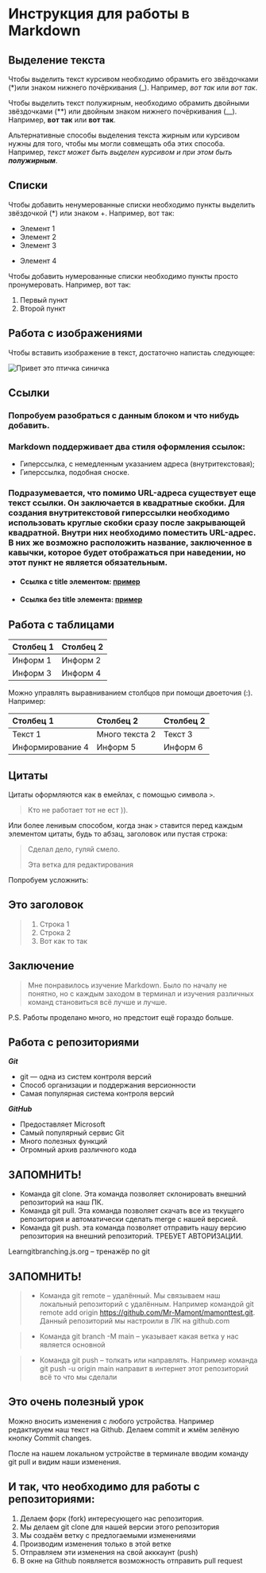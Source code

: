 # Инструкция для работы в Markdown

## Выделение текста

Чтобы выделить текст курсивом необходимо обрамить его звёздочками (*)или знаком нижнего почёркивания (_). Например, *вот так* или _вот так_. 

Чтобы выделить текст полужирным, необходимо обрамить двойными звёздочками (**) или двойным знаком нижнего почёркивания (__). Например, **вот так** или __вот так__.    

Альтернативные способы выделения текста жирным или курсивом  нужны для того, чтобы мы могли совмещать оба этих способа. Например, _текст может быть выделен курсивом и при этом быть **полужирным**_.

## Списки
Чтобы добавить ненумерованные списки необходимо пункты выделить звёздочкой (*) или знаком +. Например, вот так: 
* Элемент 1  
* Элемент 2  
* Элемент 3
+ Элемент 4   

Чтобы добавить нумерованные списки необходимо пункты просто пронумеровать. Например, вот так: 
1. Первый пункт  
2. Второй пункт

## Работа с изображениями

Чтобы вставить изображение в текст, достаточно напистаь следующее:

![Привет это птичка синичка](ptichka.jpg) 

## Ссылки

### Попробуем разобраться с данным блоком и что нибудь добавить.

### Markdown поддерживает два стиля оформления ссылок:
* Гиперссылка, с немедленным указанием адреса (внутритекстовая);
* Гиперссылка, подобная сноске.
### Подразумевается, что помимо URL-адреса существует еще текст ссылки. Он заключается в квадратные скобки. Для создания внутритекстовой гиперссылки необходимо использовать круглые скобки сразу после закрывающей квадратной. Внутри них необходимо поместить URL-адрес. В них же возможно расположить название, заключенное в кавычки, которое будет отображаться при наведении, но этот пункт не является обязательным.

* #### Ссылка с title элементом: [пример](http://example.com/ "Я ссылка")
* #### Ссылка без title элемента: [пример](http://example.com/)

## Работа с таблицами

Столбец 1 | Столбец 2
--------- | ---------
Информ 1  | Информ 2 
Информ 3  | Информ 4 

Можно управлять выравниванием столбцов при помощи двоеточия (:). Например:

Столбец 1 | Столбец 2 | Столбец 2
:-------- | :--------| :--------
Текст 1  | Много текста 2 | Текст 3 
Информирование 4  | Информ 5 | Информ 6

## Цитаты
Цитаты оформляются как в емейлах, с помощью символа `>`.
> Кто не работает тот не ест )).

Или более ленивым способом, когда знак `>` ставится перед каждым элементом цитаты, будь то абзац, заголовок или пустая строка:
> Сделал дело, гуляй смело.
> 
> Эта ветка для редактирования

Попробуем усложнить:
## Это заголовок
> 1. Строка 1
> 2. Строка 2
> 3. Вот как то так

## Заключение
> Мне понравилось изучение Мarkdown. Было по началу не понятно, но с каждым заходом в терминал и изучения различных команд становиться всё лучше и лучше.

P.S. Работы проделано много, но предстоит ещё гораздо больше.

## Работа с репозиториями

_**Git**_

* git — одна из систем контроля версий
* Способ организации и поддержания версионности
* Самая популярная система контроля версий

_**GitHub**_

* Предоставляет Microsoft
* Самый популярный сервис Git
* Много полезных функций
* Огромный архив различного кода

## ЗАПОМНИТЬ!
* Команда git clone.  Эта команда позволяет склонировать внешний репозиторий на наш ПК.
* Команда git pull. Эта команда позволяет скачать все из текущего репозитория и автоматически сделать merge с нашей версией.
* Команда git push. эта команда позволяет отправить нашу версию репозитория на внешний репозиторий. ТРЕБУЕТ АВТОРИЗАЦИИ.

Learngitbranching.js.org – тренажёр по git

## ЗАПОМНИТЬ!

> * Команда git remote – удалённый. Мы связываем наш локальный репозиторий с удалённым. Например командой git remote add origin https://github.com/Mr-Mamont/mamonttest.git. Данный репозиторий мы настроили в ЛК на github.com

> * Команда git branch -M main – указывает какая ветка у нас является основной

> * Команда git push – толкать или направлять. Например команда git push -u origin main направит в интернет этот репозиторий всё то что мы сделали

## Это очень полезный урок

Можно вносить изменения с любого устройства. Например редактируем наш текст на Github. Делаем commit и жмём зелёную кнопку Commit changes.

После на нашем локальном устройстве в терминале вводим команду git pull и видим наши изменения.

## И так, что необходимо для работы с репозиториями:

1. Делаем форк (fork) интересующего нас репозитория.
2. Мы делаем git clone для нашей версии этого репозитория
3. Мы создаём ветку с предлогаемыми изменениями
4. Производим изменения только в этой ветке
5. Отправляем эти изменения на свой акккаунт (push)
6. В окне на Github появляется возможность отправить pull request